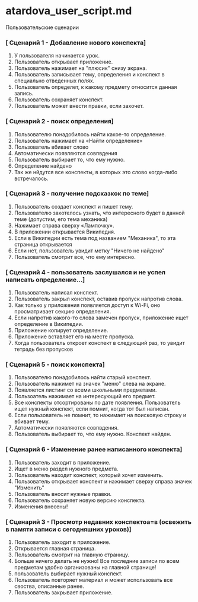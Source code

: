 # atardova_user_script.md

Пользовательские сценарии

### [ Сценарий 1 - Добавление нового конспекта]
1)  У пользователя начинается урок.
2)	Пользователь открывает приложение.
3)	Пользователь нажимает на "плюсик" снизу экрана.
4)	Пользователь записывает тему, определения и конспект в специально отведенных полях.
5)	Пользователь определет, к какому предмету относится данная запись.
6)	Пользователь сохраняет конспект.
7)	Пользователь может внести правки, если захочет.

### [ Сценарий 2 - поиск определения]
1)  Пользователю понадобилось найти какое-то определение.
2)	Пользователь нажимает на «Найти определение»
3)	Пользователь вбивает слово
4)	Автоматически появляются совпвдения
5)	Пользователь выбирает то, что ему нужно.
6)	Определение найдено 
7)  Так же нйдутся все конспекты, в которых это слово когда-либо встречалось.

### [ Сценарий 3 - получение подсказкок по теме]
1)	Пользователь создает конспект и пишет тему.
2)	Пользователю захотелось узнать, что интересного будет в данной теме (допустим, его тема механика)
3)	Нажимает справа сверху «Лампочку».
4)	В приложении открывается Википедия.
5)	Если в Википедии есть тема под названием "Механика", то эта страница открывается
6)	Если нет, пользователь увидит метку "Ничего не найдено"
7)	Пользователь смотрит все, что ему интересно.

### [ Сценарий 4 - пользователь заслушался и не успел написать определение...]
1)	Пользователь написал конспект.
2)	Пользователь закрыл конспект, оставив пропуск напротив слова.
3)	Как только у приложения появляется доступ к Wi-Fi, оно просматривает секцию определения.
4)	Если напротив какого-то слова замечен пропуск, приложение ищет определение в Википедии.
5)	Приложение копирует определение.
6)	Приложение вставляет его на месте пропуска.
7)	Когда пользователь откроет конспект в следующий раз, то увидит тетрадь без пропусков

### [ Сценарий 5 -  поиск конспекта]
1)  Пользователю понадобилось найти старый конспект.
2)  Пользователь нажимет на значек "меню" слева на экране.
3)  Появляется листинг со всеми школьными предметами.
4)  Пользоатель нажимает на интересующий его предмет.
5)  Все конспекты отсортированы по дате появления. Пользователь ищет нужный конспект, если помнит, когда тот был написан.
6)	Если пользователь не помнит, то нажимает на поисковую строку и вбивает тему.
8)	Автоматически появляются совпвдения.
9)	Пользователь выбирает то, что ему нужно. Конспект найден.

### [ Сценарий 6 - Изменение ранее написанного конспекта]
1) Пользователь заходит в приложение.
2) Ищет в меню раздел нужного предмета.
3) Пользователь находит конспект, который хочет изменить.
4) Пользователь открывает конспект и нажимает сверху справа значек "Изменить"
5) Пользователь вносит нужные правки.
6) Пользователь сохраняет новую версию конспекта.
7) Изменения внесены!

### [ Сценарий 3 - Просмотр недавних конспектоа=в (освежить в памяти записи с сегодняшних уроков)]
1) Пользователь заходит в приложение.
2) Открывается главная страница.
3) Пользователь смотрит на главную страницу.
4) Больше ничего делать не нужно! Все последние записи по всем предметам удобно организованы на главной странице!
5) пользователь выбирает нужный конспект.
6) Пользователь повторяет материал и может использовать все своства, описанные ранее.
7) Пользователь закрывает приложение.
